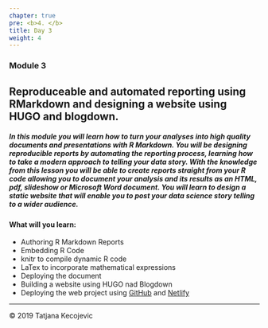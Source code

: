 ```yaml
---
chapter: true
pre: <b>4. </b>
title: Day 3
weight: 4
---
```


### Module 3

## Reproduceable and automated reporting using RMarkdown and designing a website using HUGO and blogdown.

##### In this module you will learn how to turn your analyses into high quality documents and presentations with R Markdown. You will be designing reproducible reports by automating the reporting process, learning how to take a modern approach to telling your data story. With the knowledge from this lesson you will be able to create reports straight from your R code allowing you to document your analysis and its results as an HTML, pdf, slideshow or Microsoft Word document. You will learn to design a static website that will enable you to post your data science story telling to a wider audience.


#### What will you learn:

*	Authoring R Markdown Reports
*	Embedding R Code
*	knitr to compile dynamic R code
*	LaTex to incorporate mathematical expressions
*	Deploying the document
*	Building a website using HUGO nad Blogdown
*	Deploying the web project using [GitHub](https://github.com/) and [Netlify](https://www.netlify.com/)

-----------------------------
© 2019 Tatjana Kecojevic
